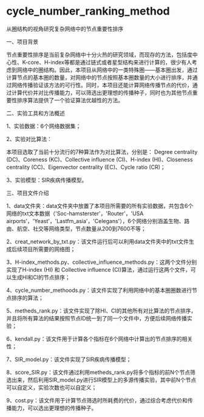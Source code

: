 # cycle_number_ranking_method

从圈结构的视角研究复杂网络中的节点重要性排序

一、项目背景

节点重要性排序是当前复杂网络中十分火热的研究领域，而现存的方法，包括度中心性、K-core、H-index等都是通过链式或者星型结构来进行计算的，很少有人考虑到网络中的圈结构。因此，本项目从网络中的一类特殊圈——基本圈出发，通过计算节点的基本圈的数量，对网络中的节点按照基本圈数量的大小进行排序，并通过网络传播验证该方法的可行性。同时，本项目还能计算网络传播节点的代价，通过计算代价并对比传播能力，可以筛选出更理想的传播种子，同时也为其他节点重要性排序算法提供了一个验证算法优越性的方法。
  
二、实验工具和方法概述

1、实验数据：6个网络数据集；

2、实验对比算法：

本项目选取了当前十分流行的7种算法作为对比算法，分别是：
Degree centrality (DC)、Coreness (KC)、Collective influence (CI)、H-index (HI)、Closeness centrality (CC)、Eigenvector centrality (EC)、Cycle ratio (CR)；

3、实验模型：SIR疾病传播模型。

三、项目文件介绍

1、data文件夹：data文件夹中放置了本项目所需要的所有实验数据，共包含6个网络的txt文本数据（'Soc-hamsterster'，'Router'，'USA airports'，'Yeast'，'Lastfm_asia'，'Celegans'），6个网络分别涵盖生物、路由、航空、社交等网络类型，节点数量从200到7600不等；

2、creat_network_by_txt.py：该文件运行后可以利用data文件夹中的txt文件生成后续项目所需要的网络图；

3、H-index_methods.py、collective_influence_methods.py：这两个文件分别实现了H-index (HI) 和 Collective influence (CI)算法，通过运行这两个文件，可以生成HI和CI的节点排序；

4、cycle_number_methoods.py：该文件实现了利用网络中的基本圈圈数进行节点排序的算法；

5、metheds_rank.py：该文件实现了除HI、CI的其他所有对比算法的节点排序，并且将所有算法的结果按照节点ID统一到了同一个文件中，方便后续网络传播实验；

6、kendall.py：该文件用于计算各个指标在6个网络中计算出的节点排序的相关性；

7、SIR_model.py：该文件实现了SIR疾病传播模型；

8、score_SIR.py：该文件通过利用metheds_rank.py将多个指标的前N个节点筛选出来，然后利用SIR_model.py进行SIR模型上的多源传播实验，其中前N个节点可以自定义，实验次数也可以自定义；

9、cost.py：该文件用于计算节点筛选时所耗费的代价，通过综合考虑代价和传播能力，可以选出更理想的传播种子。
